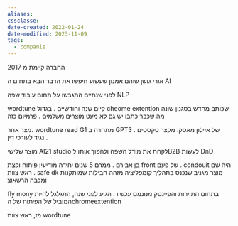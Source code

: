 ```yaml
---
aliases: 
cssclasse: 
date-created: 2022-01-24
date-modified: 2023-11-09
tags:
  - companie
---
```


החברה קיימת מ 2017

אורי גושן
שוהם
אמנון שעשוע
חיפשו את הדבר הבא בתחום ה AI

לפני שנתיים התגבשו על תחום עיבוד שפה NLP

wordtune  קיים שנה וחודשיים .
בגדול cheome extention שכותב מחדש בסגנון שונה מה שכבר כתבו
יש גם לא מעט מוצרים משלמים . פרמיום כזה

מצר אחר.
wordtune read
G1 מתחרה ב GPT3 של איילון מאסק.
מקצר טקסטים . נגיד לעורכי דין .

מוצר שלישי
AI21 studio
לקחת את מודל השפה ולהפוך אותו לB2B
לעשות DnD

בן אבירם . ממרם 5 שנים יחידה מודיעין פיתוח וקצת front של פעם .
condouit היה שם ראש צוות .
safe dk מוצר מגניב שנכנס בתהליך קומפליציה מזהה חבילות שמותקנות ומכבה הרשאוצ

fly mony  בתחום התיירות והפיינטק מנונמם עכשיו .
הגיע לפני שנה, התגלגל להיות המוביל של הפיתוח של הchromeextention

פז, ראש צוות wordtune
